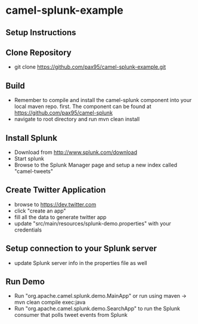 camel-splunk-example
====================
## Setup Instructions

## Clone Repository

*  git clone https://github.com/pax95/camel-splunk-example.git

## Build
* Remember to compile and install the camel-splunk component into your local maven repo. first.
  The component can be found at https://github.com/pax95/camel-splunk 
*  navigate to root directory and run mvn clean install

## Install Splunk

*  Download from http://www.splunk.com/download
*  Start splunk
*  Browse to the Splunk Manager page and setup a new index called "camel-tweets"

## Create Twitter Application

*  browse to https://dev.twitter.com
*  click "create an app"
*  fill all the data to generate twitter app
*  update "src/main/resources/splunk-demo.properties" with your credentials

## Setup connection to your Splunk server

* update Splunk server info in the properties file as well

## Run Demo
* Run "org.apache.camel.splunk.demo.MainApp" or run using maven -> mvn clean compile exec:java
* Run "org.apache.camel.splunk.demo.SearchApp" to run the Splunk consumer that polls tweet events from Splunk	


